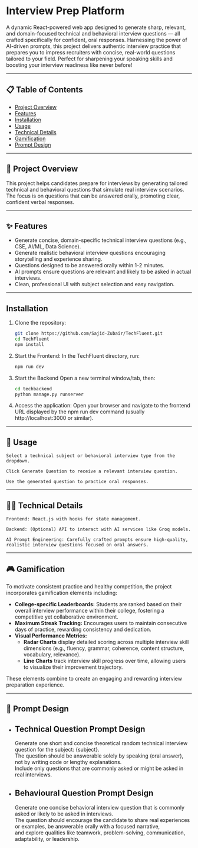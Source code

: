 # Interview Prep Platform

A dynamic React-powered web app designed to generate sharp, relevant, and domain-focused technical and behavioral interview questions — all crafted specifically for confident, oral responses. Harnessing the power of AI-driven prompts, this project delivers authentic interview practice that prepares you to impress recruiters with concise, real-world questions tailored to your field. Perfect for sharpening your speaking skills and boosting your interview readiness like never before!

---

## 📋 Table of Contents

- [Project Overview](#project-overview)  
- [Features](#features)  
- [Installation](#installation)  
- [Usage](#usage)  
- [Technical Details](#technical-details)  
- [Gamification](#gamification)  
- [Prompt Design](#prompt-design)  

---

## 🚀 Project Overview

This project helps candidates prepare for interviews by generating tailored technical and behavioral questions that simulate real interview scenarios. The focus is on questions that can be answered orally, promoting clear, confident verbal responses.

---

## ✨ Features

- Generate concise, domain-specific technical interview questions (e.g., CSE, AI/ML, Data Science).  
- Generate realistic behavioral interview questions encouraging storytelling and experience sharing.  
- Questions designed to be answered orally within 1-2 minutes.  
- AI prompts ensure questions are relevant and likely to be asked in actual interviews.  
- Clean, professional UI with subject selection and easy navigation.

---

## Installation

1. Clone the repository:  
   ```bash
   git clone https://github.com/Sajid-Zubair/TechFluent.git
   cd TechFluent
   npm install

2. Start the Frontend:
    In the TechFluent directory, run:
    ```bash
    npm run dev

3. Start the Backend
    Open a new terminal window/tab, then:
    ```bash
    cd techbackend
    python manage.py runserver

4. Access the application:
    Open your browser and navigate to the frontend URL displayed by the npm run dev command (usually http://localhost:3000 or similar).

---

## 🎯 Usage
    Select a technical subject or behavioral interview type from the dropdown.

    Click Generate Question to receive a relevant interview question.

    Use the generated question to practice oral responses.

---

## 🧑‍💻 Technical Details
    Frontend: React.js with hooks for state management.

    Backend: (Optional) API to interact with AI services like Groq models.

    AI Prompt Engineering: Carefully crafted prompts ensure high-quality, realistic interview questions focused on oral answers.

---

## 🎮 Gamification

To motivate consistent practice and healthy competition, the project incorporates gamification elements including:

- **College-specific Leaderboards:** Students are ranked based on their overall interview performance within their college, fostering a competitive yet collaborative environment.  
- **Maximum Streak Tracking:** Encourages users to maintain consecutive days of practice, rewarding consistency and dedication.  
- **Visual Performance Metrics:**  
  - **Radar Charts** display detailed scoring across multiple interview skill dimensions (e.g., fluency, grammar, coherence, content structure, vocabulary, relevance).  
  - **Line Charts** track interview skill progress over time, allowing users to visualize their improvement trajectory.  

These elements combine to create an engaging and rewarding interview preparation experience.

---



## 📝 Prompt Design

- ## Technical Question Prompt Design
    Generate one short and concise theoretical random technical interview question for the subject: {subject}.  
    The question should be answerable solely by speaking (oral answer), not by writing code or lengthy explanations.  
    Include only questions that are commonly asked or might be asked in real interviews.

- ## Behavioural Question Prompt Design
    Generate one concise behavioral interview question that is commonly asked or likely to be asked in interviews.  
    The question should encourage the candidate to share real experiences or examples, be answerable orally with a focused narrative,  
    and explore qualities like teamwork, problem-solving, communication, adaptability, or leadership.

